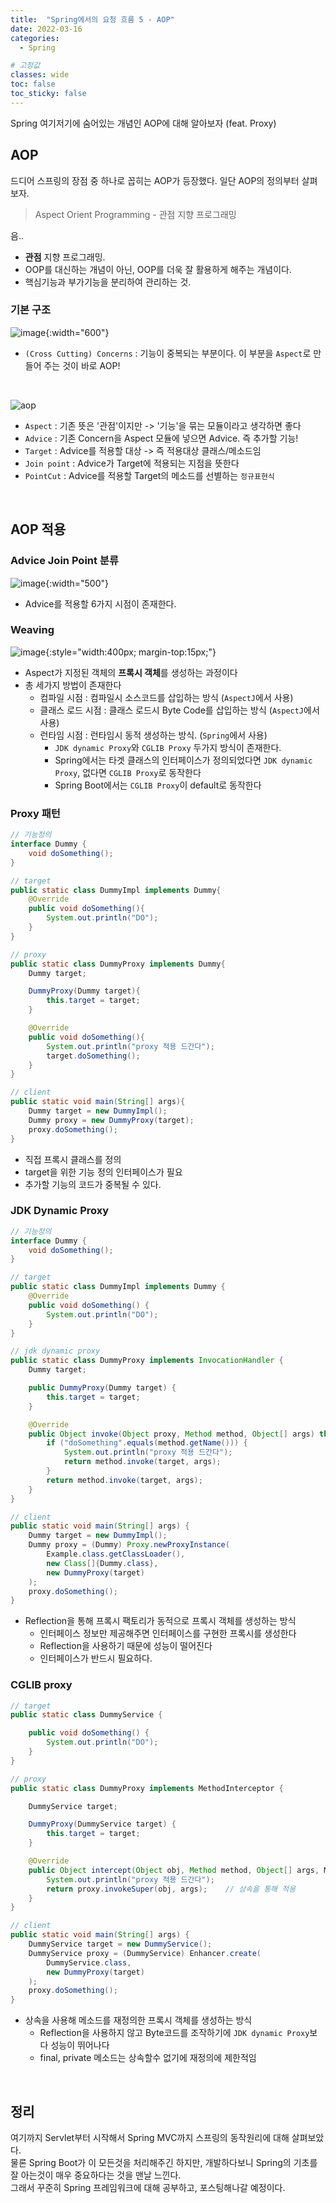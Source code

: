 ```yaml
---
title:  "Spring에서의 요청 흐름 5 - AOP"
date: 2022-03-16
categories: 
  - Spring

# 고정값
classes: wide
toc: false
toc_sticky: false
---
```


Spring 여기저기에 숨어있는 개념인 AOP에 대해 알아보자 (feat. Proxy)

## AOP

드디어 스프링의 장점 중 하나로 꼽히는 AOP가 등장했다. 일단 AOP의 정의부터 살펴보자.

> Aspect Orient Programming - 관점 지향 프로그래밍

음.. 


- **관점** 지향 프로그래밍.
- OOP를 대신하는 개념이 아닌, OOP를 더욱 잘 활용하게 해주는 개념이다.
- 핵심기능과 부가기능을 분리하여 관리하는 것.

### 기본 구조

![image](https://user-images.githubusercontent.com/71180414/131093439-92a801f6-ce51-4385-ad81-ab1fe4970362.png){:width="600"}

- `(Cross Cutting) Concerns` : 기능이 중복되는 부분이다. 이 부분을 `Aspect`로 만들어 주는 것이 바로 AOP!

<br>

![aop](https://user-images.githubusercontent.com/71180414/131214118-7e3ea8c0-16db-4267-aff3-e67eaba3b0a2.png)

- `Aspect` : 기존 뜻은 '관점'이지만 -> '기능'을 묶는 모듈이라고 생각하면 좋다
- `Advice` : 기존 Concern을 Aspect 모듈에 넣으면 Advice. 즉 추가할 기능!
- `Target` : Advice를 적용할 대상 -> 즉 적용대상 클래스/메소드임
- `Join point` : Advice가 Target에 적용되는 지점을 뜻한다
- `PointCut` : Advice를 적용할 Target의 메소드를 선별하는 `정규표현식`

<br>

## AOP 적용

### Advice Join Point 분류

![image](https://user-images.githubusercontent.com/71180414/131215026-55584b2b-c625-4f6f-b2f4-2999adb1b781.png){:width="500"}

- Advice를 적용할 6가지 시점이 존재한다.

### Weaving

![image](https://user-images.githubusercontent.com/71180414/131141922-0d241995-2412-452a-9fc1-e94d75ae3082.png){:style="width:400px; margin-top:15px;"}

- Aspect가 지정된 객체의 **프록시 객체**를 생성하는 과정이다
- 총 세가지 방법이 존재한다
  - 컴파일 시점 : 컴파일시 소스코드를 삽입하는 방식 (`AspectJ`에서 사용)
  - 클래스 로드 시점 : 클래스 로드시 Byte Code를 삽입하는 방식 (`AspectJ`에서 사용)
  - 런타임 시점 : 런타임시 동적 생성하는 방식. (`Spring`에서 사용)
    - `JDK dynamic Proxy`와 `CGLIB Proxy` 두가지 방식이 존재한다.
    - Spring에서는 타겟 클래스의 인터페이스가 정의되었다면 `JDK dynamic Proxy`, 없다면 `CGLIB Proxy`로 동작한다
    - Spring Boot에서는 `CGLIB Proxy`이 default로 동작한다

### Proxy 패턴

```java
// 기능정의
interface Dummy {
    void doSomething();
}

// target
public static class DummyImpl implements Dummy{
    @Override
    public void doSomething(){
        System.out.println("DO");
    }
}

// proxy
public static class DummyProxy implements Dummy{
    Dummy target;

    DummyProxy(Dummy target){
        this.target = target;
    }

    @Override
    public void doSomething(){
        System.out.println("proxy 적용 드간다");
        target.doSomething();
    }
}

// client
public static void main(String[] args){
    Dummy target = new DummyImpl();
    Dummy proxy = new DummyProxy(target);
    proxy.doSomething();
}
```

- 직접 프록시 클래스를 정의
- target을 위한 기능 정의 인터페이스가 필요
- 추가할 기능의 코드가 중복될 수 있다.


### JDK Dynamic Proxy

```java
// 기능정의
interface Dummy {
    void doSomething();
}

// target
public static class DummyImpl implements Dummy {
    @Override
    public void doSomething() {
        System.out.println("DO");
    }
}

// jdk dynamic proxy
public static class DummyProxy implements InvocationHandler {
    Dummy target;

    public DummyProxy(Dummy target) {
        this.target = target;
    }

    @Override
    public Object invoke(Object proxy, Method method, Object[] args) throws Throwable {
        if ("doSomething".equals(method.getName())) {
            System.out.println("proxy 적용 드간다");
            return method.invoke(target, args);
        }
        return method.invoke(target, args);
    }
}

// client
public static void main(String[] args) {
    Dummy target = new DummyImpl();
    Dummy proxy = (Dummy) Proxy.newProxyInstance(
        Example.class.getClassLoader(),
        new Class[]{Dummy.class},
        new DummyProxy(target)
    );
    proxy.doSomething();
}
```

- Reflection을 통해 프록시 팩토리가 동적으로 프록시 객체를 생성하는 방식
  - 인터페이스 정보만 제공해주면 인터페이스를 구현한 프록시를 생성한다
  - Reflection을 사용하기 때문에 성능이 떨어진다
  - 인터페이스가 반드시 필요하다.

### CGLIB proxy

```java
// target
public static class DummyService {

    public void doSomething() {
        System.out.println("DO");
    }
}

// proxy
public static class DummyProxy implements MethodInterceptor {

    DummyService target;

    DummyProxy(DummyService target) {
        this.target = target;
    }

    @Override
    public Object intercept(Object obj, Method method, Object[] args, MethodProxy proxy) throws Throwable {
        System.out.println("proxy 적용 드간다");
        return proxy.invokeSuper(obj, args);    // 상속을 통해 적용
    }
}

// client
public static void main(String[] args) {
    DummyService target = new DummyService();
    DummyService proxy = (DummyService) Enhancer.create(
        DummyService.class,
        new DummyProxy(target)
    );
    proxy.doSomething();
}
```

- 상속을 사용해 메소드를 재정의한 프록시 객체를 생성하는 방식
  - Reflection을 사용하지 않고 Byte코드를 조작하기에 `JDK dynamic Proxy`보다 성능이 뛰어나다
  - final, private 메소드는 상속할수 없기에 재정의에 제한적임

<br>

## 정리



여기까지 Servlet부터 시작해서 Spring MVC까지 스프링의 동작원리에 대해 살펴보았다.   
물론 Spring Boot가 이 모든것을 처리해주긴 하지만, 개발하다보니 Spring의 기초를 잘 아는것이 매우 중요하다는 것을 맨날 느낀다.   
그래서 꾸준히 Spring 프레임워크에 대해 공부하고, 포스팅해나갈 예정이다.


<br>